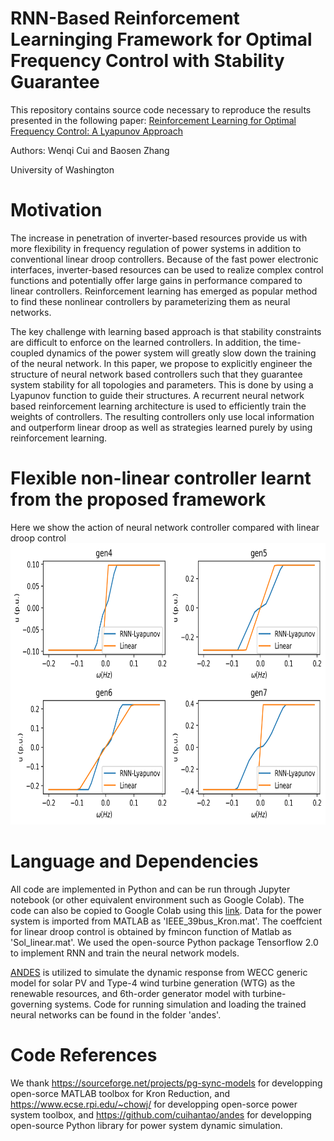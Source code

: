 # RNN-Based Reinforcement Learninging Framework for Optimal Frequency Control with Stability Guarantee
This repository contains source code necessary to reproduce the results presented in the following paper:
[Reinforcement Learning for Optimal Frequency Control: A Lyapunov Approach](https://arxiv.org/abs/2009.05654)  

Authors: Wenqi Cui and Baosen Zhang  

University of Washington 


# Motivation
The increase in penetration of inverter-based resources provide us with more  flexibility in frequency regulation of power systems in addition to conventional linear droop controllers. Because of the fast power electronic interfaces, inverter-based resources can be used to realize complex control functions and potentially offer large gains in performance compared to linear controllers. Reinforcement learning has emerged as popular method to find these nonlinear controllers by parameterizing them as neural networks. 

The key challenge with learning based approach is that stability constraints are difficult to enforce on the learned controllers. In addition, the time-coupled dynamics of the power system will 
greatly slow down the training of the neural network. In this paper, we propose to explicitly engineer the structure of neural network based controllers such that they guarantee system stability for all topologies and parameters. This is done by using a Lyapunov function to guide their structures. A recurrent neural network based reinforcement learning architecture is used to efficiently train the weights of controllers. The resulting controllers only use local information and outperform linear droop as well as strategies learned purely by using reinforcement learning. 


# Flexible non-linear controller learnt from the proposed framework
Here we show the action of neural network controller compared with linear droop control
<img src="/Action_Mono.png" height="450px" width="700px" >

# Language and Dependencies
All code are implemented in Python and can be run through Jupyter notebook (or other equivalent environment such as Google Colab). The code can also be copied to Google Colab using this [link](https://colab.research.google.com/drive/1vinnX16zuRR0I13ofpopk61zFeTMfwbK?usp=sharing/).
Data for the power system is imported from MATLAB as 'IEEE_39bus_Kron.mat'. The coeffcient for linear droop control is obtained by fmincon function of Matlab as 'Sol_linear.mat'. We used the open-source Python package Tensorflow 2.0 to implement RNN and train the neural network models.

[ANDES](https://github.com/cuihantao/andes) is utilized to simulate the dynamic response from WECC generic model for solar PV and Type-4 wind turbine generation (WTG) as the renewable resources, and 6th-order generator model with turbine-governing systems. Code for running simulation and loading the trained neural networks can be found in the folder 'andes'. 


# Code References
We thank https://sourceforge.net/projects/pg-sync-models for developping open-sorce MATLAB toolbox for Kron Reduction, and https://www.ecse.rpi.edu/~chowj/ for developping  open-sorce power system toolbox, and https://github.com/cuihantao/andes for developping open-source Python library for power system dynamic simulation.
